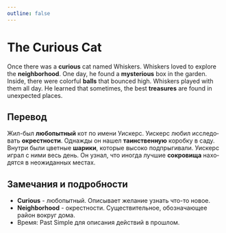 ```yaml
---
outline: false
---
```

# The Curious Cat

<TextToSpeech lang="en-US">Once there was a **curious** cat named Whiskers.</TextToSpeech>
<TextToSpeech lang="en-US">Whiskers loved to explore the **neighborhood**.</TextToSpeech>
<TextToSpeech lang="en-US">One day, he found a **mysterious** box in the garden.</TextToSpeech>
<TextToSpeech lang="en-US">Inside, there were colorful **balls** that bounced high.</TextToSpeech>
<TextToSpeech lang="en-US">Whiskers played with them all day.</TextToSpeech>
<TextToSpeech lang="en-US">He learned that sometimes, the best **treasures** are found in unexpected places.</TextToSpeech>

    
## Перевод

<TextToSpeech lang="ru-RU">Жил-был **любопытный** кот по имени Уискерс.</TextToSpeech>
<TextToSpeech lang="ru-RU">Уискерс любил исследовать **окрестности**.</TextToSpeech>
<TextToSpeech lang="ru-RU">Однажды он нашел **таинственную** коробку в саду.</TextToSpeech>
<TextToSpeech lang="ru-RU">Внутри были цветные **шарики**, которые высоко подпрыгивали.</TextToSpeech>
<TextToSpeech lang="ru-RU">Уискерс играл с ними весь день.</TextToSpeech>
<TextToSpeech lang="ru-RU">Он узнал, что иногда лучшие **сокровища** находятся в неожиданных местах.</TextToSpeech>

## Замечания и подробности
- **Curious** - любопытный. Описывает желание узнать что-то новое.
- **Neighborhood** - окрестности. Существительное, обозначающее район вокруг дома.
- Время: Past Simple для описания действий в прошлом.